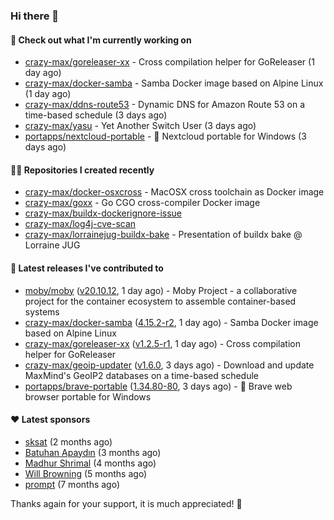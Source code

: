 ### Hi there 👋

#### 👷 Check out what I'm currently working on

- [crazy-max/goreleaser-xx](https://github.com/crazy-max/goreleaser-xx) - Cross compilation helper for GoReleaser (1 day ago)
- [crazy-max/docker-samba](https://github.com/crazy-max/docker-samba) - Samba Docker image based on Alpine Linux (1 day ago)
- [crazy-max/ddns-route53](https://github.com/crazy-max/ddns-route53) - Dynamic DNS for Amazon Route 53 on a time-based schedule (3 days ago)
- [crazy-max/yasu](https://github.com/crazy-max/yasu) - Yet Another Switch User (3 days ago)
- [portapps/nextcloud-portable](https://github.com/portapps/nextcloud-portable) - 🚀 Nextcloud portable for Windows (3 days ago)

#### 👨‍💻 Repositories I created recently

- [crazy-max/docker-osxcross](https://github.com/crazy-max/docker-osxcross) - MacOSX cross toolchain as Docker image
- [crazy-max/goxx](https://github.com/crazy-max/goxx) - Go CGO cross-compiler Docker image
- [crazy-max/buildx-dockerignore-issue](https://github.com/crazy-max/buildx-dockerignore-issue)
- [crazy-max/log4j-cve-scan](https://github.com/crazy-max/log4j-cve-scan)
- [crazy-max/lorrainejug-buildx-bake](https://github.com/crazy-max/lorrainejug-buildx-bake) - Presentation of buildx bake @ Lorraine JUG

#### 🚀 Latest releases I've contributed to

- [moby/moby](https://github.com/moby/moby) ([v20.10.12](https://github.com/moby/moby/releases/tag/v20.10.12), 1 day ago) - Moby Project - a collaborative project for the container ecosystem to assemble container-based systems
- [crazy-max/docker-samba](https://github.com/crazy-max/docker-samba) ([4.15.2-r2](https://github.com/crazy-max/docker-samba/releases/tag/4.15.2-r2), 1 day ago) - Samba Docker image based on Alpine Linux
- [crazy-max/goreleaser-xx](https://github.com/crazy-max/goreleaser-xx) ([v1.2.5-r1](https://github.com/crazy-max/goreleaser-xx/releases/tag/v1.2.5-r1), 1 day ago) - Cross compilation helper for GoReleaser
- [crazy-max/geoip-updater](https://github.com/crazy-max/geoip-updater) ([v1.6.0](https://github.com/crazy-max/geoip-updater/releases/tag/v1.6.0), 3 days ago) - Download and update MaxMind&#39;s GeoIP2 databases on a time-based schedule
- [portapps/brave-portable](https://github.com/portapps/brave-portable) ([1.34.80-80](https://github.com/portapps/brave-portable/releases/tag/1.34.80-80), 3 days ago) - 🚀 Brave web browser portable for Windows

#### ❤️ Latest sponsors
- [sksat](https://github.com/sksat) (2 months ago)
- [Batuhan Apaydın](https://github.com/developer-guy) (3 months ago)
- [Madhur Shrimal](https://github.com/shrimalmadhur) (4 months ago)
- [Will Browning](https://github.com/willbrowningme) (5 months ago)
- [prompt](https://github.com/pr-mpt) (7 months ago)

Thanks again for your support, it is much appreciated! 🙏
